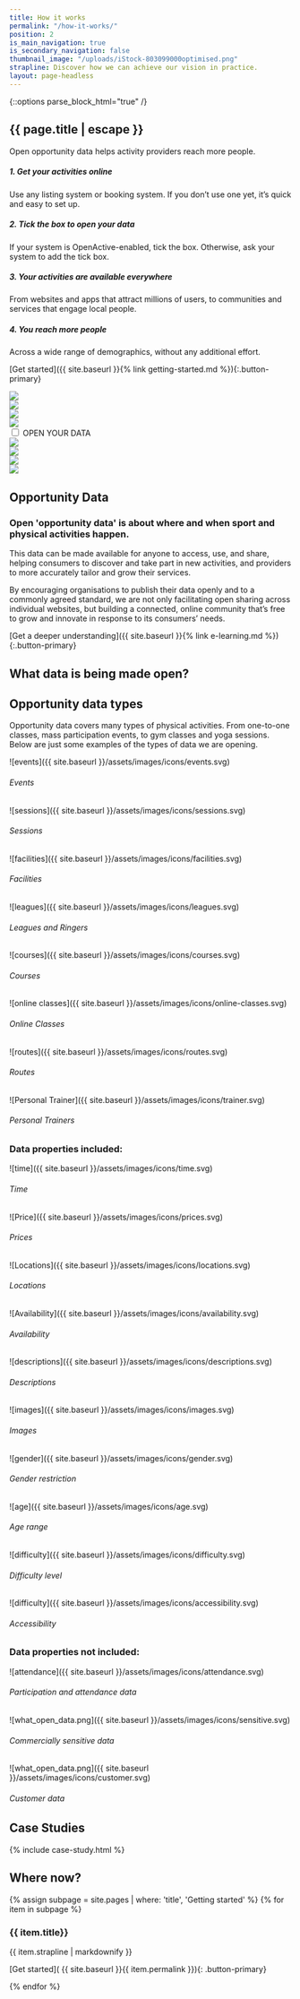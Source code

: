 ```yaml
---
title: How it works
permalink: "/how-it-works/"
position: 2
is_main_navigation: true
is_secondary_navigation: false
thumbnail_image: "/uploads/iStock-803099000optimised.png"
strapline: Discover how we can achieve our vision in practice.
layout: page-headless
---
```


{::options parse_block_html="true" /}

<!--  ---------------->
<!-- HERO BLOCK -->
<!--  ---------------->

<article class="how-work-hero">
<div class="inner">

# {{ page.title | escape }}

Open opportunity data helps activity providers reach more people.

##### 1. Get your activities online

Use any listing system or booking system. If you don’t use one yet, it’s quick and easy to set up.

##### 2. Tick the box to open your data

If your system is OpenActive-enabled, tick the box. Otherwise, ask your system to add the tick box.

##### 3. Your activities are available everywhere

From websites and apps that attract millions of users, to communities and services that engage local people.

##### 4. You reach more people

Across a wide range of demographics, without any additional effort.

[Get started]({{ site.baseurl }}{% link getting-started.md %}){:.button-primary}

</div>
<div class="inner animate">

<div class="block">
<div class="unticked">
<div class="svg one">
<img src="{{ site.baseurl }}/assets/images/animation/first_ut.svg">
</div>
<div class="svg two">
<img src="{{ site.baseurl }}/assets/images/animation/second_ut.svg">
</div>
<div class="svg three">
<img src="{{ site.baseurl }}/assets/images/animation/third_ut.svg">
</div>
<div class="svg four">
<img src="{{ site.baseurl }}/assets/images/animation/four_ut.svg">
</div>

<div class="svg five checkbox" markdown="0">
<input id="chkTest" class="open" type="checkbox">
<label for="chkTest">OPEN YOUR DATA</label>
</div>
</div>



</div>

<div class="block ticked_wrap">
<div class="ticked">
<div class="svg five">
<img src="{{ site.baseurl }}/assets/images/animation/first_t.svg">
</div>
<div class="svg six">
<img src="{{ site.baseurl }}/assets/images/animation/second_t.svg">
</div>
<div class="svg seven">
<img src="{{ site.baseurl }}/assets/images/animation/third_t.svg">
</div>
<div class="svg eight">
<img src="{{ site.baseurl }}/assets/images/animation/four_t.svg">
</div>
</div>
</div>

</div>

</article>

<article class="title-row invert">
<h2 class="sub-heading-two">Opportunity Data</h2>
<div class="one">

### Open 'opportunity data' is about where and when sport and physical activities happen.

This data can be made available for anyone to access, use, and share, helping consumers to discover and take part in new activities, and providers to more accurately tailor and grow their services.

By encouraging organisations to publish their data openly and to a commonly agreed standard, we are not only facilitating open sharing across individual websites, but building a connected, online community that’s free to grow and innovate in response to its consumers’ needs.

[Get a deeper understanding]({{ site.baseurl }}{% link e-learning.md %}){:.button-primary}

</div>

</article>

<!--  ---------------->
<!-- WHAT IS OPPORTUNITY DATA -->
<!--  ---------------->
<article class="what-data title-row">
<h2 class="sub-heading-two">What data is being made open?</h2>
<div class="one types">

<div class="title">

## Opportunity data types

Opportunity data covers many types of physical activities. From one-to-one classes, mass participation events, to gym classes and yoga sessions. Below are just some examples of the types of data we are opening.

</div>

<div class="types-inner">
<div>

![events]({{ site.baseurl }}/assets/images/icons/events.svg)

###### Events

</div>
<div>

![sessions]({{ site.baseurl }}/assets/images/icons/sessions.svg)

###### Sessions

</div>
<div>

![facilities]({{ site.baseurl }}/assets/images/icons/facilities.svg)

###### Facilities

</div>
<div>

![leagues]({{ site.baseurl }}/assets/images/icons/leagues.svg)

###### Leagues and Ringers

</div>
<div>

![courses]({{ site.baseurl }}/assets/images/icons/courses.svg)

###### Courses

</div>
<div>

![online classes]({{ site.baseurl }}/assets/images/icons/online-classes.svg)

###### Online Classes

</div>
<div>

![routes]({{ site.baseurl }}/assets/images/icons/routes.svg)

###### Routes

</div>
<div>

![Personal Trainer]({{ site.baseurl }}/assets/images/icons/trainer.svg)

###### Personal Trainers

</div>
</div>

</div>

<div class="one properties">

<div class="title">

### Data properties included:

</div>

<div class="properties-inner">
<div>

![time]({{ site.baseurl }}/assets/images/icons/time.svg)

###### Time

</div>
<div>

![Price]({{ site.baseurl }}/assets/images/icons/prices.svg)

###### Prices

</div>
<div>

![Locations]({{ site.baseurl }}/assets/images/icons/locations.svg)

###### Locations

</div>
<div>

![Availability]({{ site.baseurl }}/assets/images/icons/availability.svg)

###### Availability

</div>
<div>

![descriptions]({{ site.baseurl }}/assets/images/icons/descriptions.svg)

###### Descriptions

</div>
<div>

![images]({{ site.baseurl }}/assets/images/icons/images.svg)

###### Images

</div>
<div>

![gender]({{ site.baseurl }}/assets/images/icons/gender.svg)

###### Gender restriction

</div>
<div>

![age]({{ site.baseurl }}/assets/images/icons/age.svg)

###### Age range

</div>
<div>

![difficulty]({{ site.baseurl }}/assets/images/icons/difficulty.svg)

###### Difficulty level

</div>
<div>

![difficulty]({{ site.baseurl }}/assets/images/icons/accessibility.svg)

###### Accessibility

</div>
</div>

</div>

<div class="one not-included">

<div class="title">

### Data properties not included:

</div>

<div class="not-included-inner">
<div>

![attendance]({{ site.baseurl }}/assets/images/icons/attendance.svg)

###### Participation and attendance data

</div>
<div>

![what_open_data.png]({{ site.baseurl }}/assets/images/icons/sensitive.svg)

###### Commercially sensitive data

</div>
<div>

![what_open_data.png]({{ site.baseurl }}/assets/images/icons/customer.svg)

###### Customer data

</div>

</div>
</div>
</article>

<!--  ---------------->
<!-- WHAT ARE THE BENEFITS -->
<!--  ---------------->
<!-- <article class="title-row"> -->
<!-- <h2 class="sub-heading-two">What are the benefits?</h2> -->
<!-- <div class="one subgrid"> -->
<!-- <div class="three "> -->

<!-- #### Sport and physical activity providers -->

<!-- * With open data publishing, your services and events can be shared everywhere, from high-traffic apps to community-driven pages. -->
<!-- * Improve data skills and understanding within your organisation and harness technology to benefit your business. -->
<!-- * Drive innovation, and collaborate with OpenActive to revolutionise the sector. -->

<!-- </div> -->
<!-- <div class="three"> -->

<!-- #### Data users and developers -->

<!-- * Harness open and accessible data from across the sport and physical sector. -->
<!-- * Use data to help develop new products and enhance existing services to get people more active. -->
<!-- * Be at the cutting edge of shaping consistent data standards and growing engagement with data publishers. -->

<!-- </div> -->

<!-- <div class="three"> -->

<!-- #### Influential organisations -->

<!-- * Build engagement in sport and physical activities by improving the reach and visibility of services nationwide. -->
<!-- * Support new OpenActive members by showing them how publishing open data can help them improve and grow their activities. -->
<!-- * Improve data skills and understanding within your organisation and harness technology to benefit your business. -->
<!-- * Provide members with the opportunity to join our community and shape the initiative. -->

<!-- </div> -->
<!-- </div> -->
<!-- </article> -->

<!--  ---------------->
<!-- CASE STUDIES BLOCK -->
<!--  ---------------->
<article class="what-data title-row">
<h2 class="sub-heading-two">Case Studies</h2>

{% include case-study.html %}
</article>

<!--  ---------------->
<!-- GETTING STARTED TO ACTION -->
<!--  ---------------->
<article class="call_to_action--full-width">
<h2 class="sub-heading-two">Where now?</h2>
<div class="one">

{% assign subpage = site.pages | where: 'title', 'Getting started' %}
{% for item in subpage %}

### {{ item.title}}

{{ item.strapline | markdownify }}

[Get started]( {{ site.baseurl }}{{ item.permalink }}){: .button-primary}

</div>
<figure>
<div class="mask"></div>
<div class="image" style="background: url({{ site.baseurl }}{{ item.thumbnail_image }})center center / cover no-repeat;"></div>
</figure>
{% endfor %}
</article>